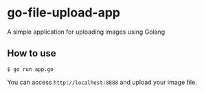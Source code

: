 # go-file-upload-app
A simple application for uploading images using Golang

## How to use

```
$ go run app.go
```

You can access `http://localhost:8888` and upload your image file.
